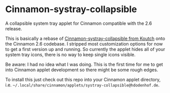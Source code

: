 Cinnamon-systray-collapsible
============================

A collapsible system tray applet for Cinnamon compatible with the 2.6 release.

This is basically a rebase of [Cinnamon-systray-collapsible from Koutch](https://github.com/Koutch/Cinnamon-systray-collapsible) onto the Cinnamon 2.6 codebase. I stripped most customization options for now to get a first version up and running. So currently the applet hides all of your system tray icons, there is no way to keep single icons visible.

Be aware: I had no idea what I was doing. This is the first time for me to get into Cinnamon applet development so there might be some rough edges.

To install this just check out this repo into your Cinnamon applet directory, i.e. `~/.local/share/cinnamon/applets/systray-collapsible@hdodenhof.de`.
